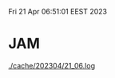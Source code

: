 Fri 21 Apr 06:51:01 EEST 2023
# JAM
<a href='./cache/202304/21_06.log'>./cache/202304/21_06.log</a>
